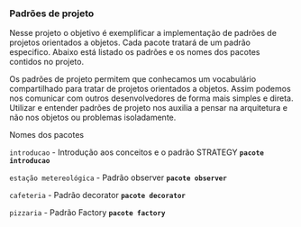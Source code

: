 ### **Padrões de projeto**

Nesse projeto o objetivo é exemplificar a implementação de padrões de projetos orientados
a objetos. Cada pacote tratará de um padrão especifico. Abaixo está listado os padrões
e os nomes dos pacotes contidos no projeto.

Os padrões de projeto permitem que conhecamos um vocabulário compartilhado para tratar 
de projetos orientados a objetos. Assim podemos nos comunicar com outros desenvolvedores
de forma mais simples e direta. Utilizar e entender padrões de projeto nos auxilia a 
pensar na arquitetura e não nos objetos ou problemas isoladamente.

Nomes dos pacotes

`introducao` - Introdução aos conceitos e o padrão STRATEGY **`pacote introducao`**

`estação metereológica` - Padrão observer **`pacote observer`**

`cafeteria` - Padrão decorator **`pacote decorator`**

`pizzaria` - Padrão Factory **`pacote factory`**
